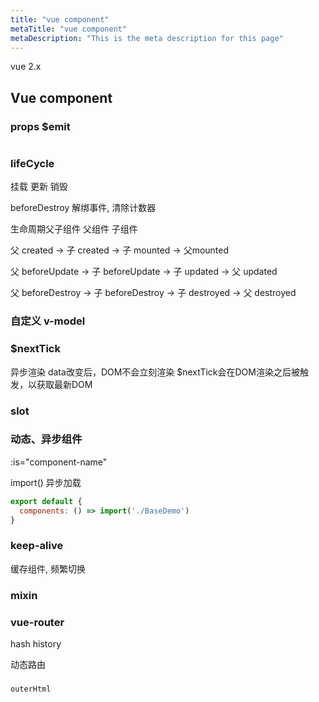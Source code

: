 ```yaml
---
title: "vue component"
metaTitle: "vue component"
metaDescription: "This is the meta description for this page"
---
```


vue 2.x

## Vue component

### props $emit

```vue
```

### lifeCycle
挂载
更新
销毁

beforeDestroy  解绑事件, 清除计数器

生命周期父子组件
父组件
子组件

父 created -> 子 created -> 子 mounted -> 父mounted

父 beforeUpdate -> 子 beforeUpdate -> 子 updated -> 父 updated

父 beforeDestroy -> 子 beforeDestroy -> 子 destroyed -> 父 destroyed

### 自定义 v-model

### $nextTick
异步渲染
data改变后，DOM不会立刻渲染
$nextTick会在DOM渲染之后被触发，以获取最新DOM

### slot

### 动态、异步组件

:is="component-name"

import()
异步加载

```js
export default {
  components: () => import('./BaseDemo')
}
```

### keep-alive
缓存组件, 频繁切换
### mixin


### vue-router
hash history

动态路由


###
```js
outerHtml
```
